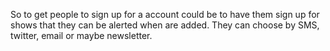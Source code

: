 So to get people to sign up for a account could be to have them sign up for shows that they can be alerted when are added. They can choose by SMS, twitter, email or maybe newsletter. 